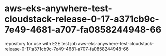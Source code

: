 # aws-eks-anywhere-test-cloudstack-release-0-17-a371cb9c-7e49-4681-a707-fa0858244948-66
repository for use with E2E test job aws-eks-anywhere-test-cloudstack-release-0-17:a371cb9c-7e49-4681-a707-fa0858244948-66
